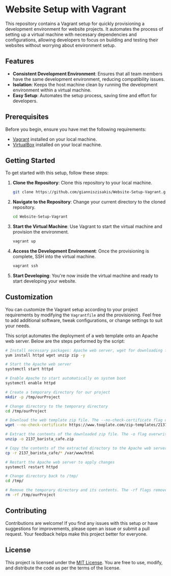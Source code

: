 # Website Setup with Vagrant

This repository contains a Vagrant setup for quickly provisioning a development environment for website projects. It automates the process of setting up a virtual machine with necessary dependencies and configurations, allowing developers to focus on building and testing their websites without worrying about environment setup.

## Features

- **Consistent Development Environment**: Ensures that all team members have the same development environment, reducing compatibility issues.
- **Isolation**: Keeps the host machine clean by running the development environment within a virtual machine.
- **Easy Setup**: Automates the setup process, saving time and effort for developers.

## Prerequisites

Before you begin, ensure you have met the following requirements:

- [Vagrant](https://www.vagrantup.com/downloads) installed on your local machine.
- [VirtualBox](https://www.virtualbox.org/wiki/Downloads) installed on your local machine.

## Getting Started

To get started with this setup, follow these steps:

1. **Clone the Repository**: Clone this repository to your local machine.

    ```bash
    git clone https://github.com/gianniszisakis/Website-Setup-Vagrant.git
    ```

2. **Navigate to the Repository**: Change your current directory to the cloned repository.

    ```bash
    cd Website-Setup-Vagrant
    ```

3. **Start the Virtual Machine**: Use Vagrant to start the virtual machine and provision the environment.

    ```bash
    vagrant up
    ```

4. **Access the Development Environment**: Once the provisioning is complete, SSH into the virtual machine.

    ```bash
    vagrant ssh
    ```

5. **Start Developing**: You're now inside the virtual machine and ready to start developing your website.

## Customization

You can customize the Vagrant setup according to your project requirements by modifying the `Vagrantfile` and the provisioning. Feel free to add additional software, tweak configurations, or change settings to suit your needs.

This script automates the deployment of a web template onto an Apache web server. Below are the steps performed by the script:

```bash
# Install necessary packages: Apache web server, wget for downloading files, and unzip and zip for handling compressed files
yum install httpd wget unzip zip -y

# Start the Apache web server
systemctl start httpd

# Enable Apache to start automatically on system boot
systemctl enable httpd

# Create a temporary directory for our project
mkdir -p /tmp/ourProject

# Change directory to the temporary directory
cd /tmp/ourProject

# Download the web template zip file. The --no-check-certificate flag disables certificate checks for HTTPS connections.
wget --no-check-certificate https://www.tooplate.com/zip-templates/2137_barista_cafe.zip

# Extract the contents of the downloaded zip file. The -o flag overwrites existing files without prompting.
unzip -o 2137_barista_cafe.zip

# Copy the contents of the extracted directory to the Apache web server's root directory
cp -r 2137_barista_cafe/* /var/www/html

# Restart the Apache web server to apply changes
systemctl restart httpd

# Change directory back to /tmp/
cd /tmp/

# Remove the temporary directory and its contents. The -rf flags remove directories and files forcefully and recursively without prompting for confirmation.
rm -rf /tmp/ourProject
```

## Contributing

Contributions are welcome! If you find any issues with this setup or have suggestions for improvements, please open an issue or submit a pull request. Your feedback helps make this project better for everyone.

## License

This project is licensed under the [MIT License](LICENSE). You are free to use, modify, and distribute the code as per the terms of the license.

